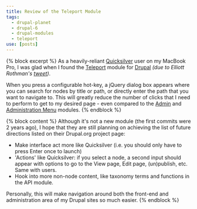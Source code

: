 ```yaml
---
title: Review of the Teleport Module
tags:
  - drupal-planet
  - drupal-6
  - drupal-modules
  - teleport
use: [posts]
---
```

{% block excerpt %}
As a heavily-reliant [Quicksilver](http://en.wikipedia.org/wiki/Quicksilver_%28software%29) user on my MacBook Pro, I was glad when I found the [Teleport](http://drupal.org/project/teleport) module for [Drupal](http://drupal.org) *(due to Elliott Rothman's [tweet](http://twitter.com/elliotttt/status/18044234238))*.

When you press a configurable hot-key, a jQuery dialog box appears where you can search for nodes by title or path, or directly enter the path that you want to navigate to. This will greatly reduce the number of clicks that I need to perform to get to my desired page - even compared to the [Admin](http://drupal.org/project/admin) and [Administration Menu](http://drupal.org/project/admin_menu) modules.
{% endblock %}

{% block content %}
Although it's not a new module (the first commits were 2 years ago), I hope that they are still planning on achieving the list of future directions listed on their Drupal.org project page:

* Make interface act more like Quicksilver (i.e. you should only have to press Enter once to launch)
* 'Actions' like Quicksilver: if you select a node, a second input should appear with options to go to the View page, Edit page, (un)publish, etc. Same with users.
* Hook into more non-node content, like taxonomy terms and functions in the API module.

Personally, this will make navigation around both the front-end and administration area of my Drupal sites so much easier.
{% endblock %}
